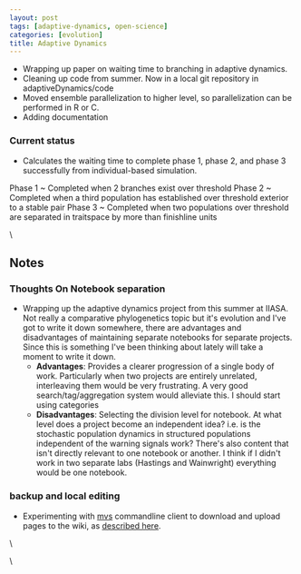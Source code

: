 ```yaml
---
layout: post
tags: [adaptive-dynamics, open-science]
categories: [evolution]
title: Adaptive Dynamics
---
```







 








-   Wrapping up paper on waiting time to branching in adaptive dynamics.
-   Cleaning up code from summer. Now in a local git repository in
    adaptiveDynamics/code
-   Moved ensemble parallelization to higher level, so parallelization
    can be performed in R or C.
-   Adding documentation

### Current status

-   Calculates the waiting time to complete phase 1, phase 2, and phase
    3 successfully from individual-based simulation.

 Phase 1
  ~ Completed when 2 branches exist over threshold
 Phase 2
  ~ Completed when a third population has established over threshold
    exterior to a stable pair
 Phase 3
  ~ Completed when two populations over threshold are separated in
    traitspace by more than finishline units

\

Notes
-----

### Thoughts On Notebook separation

-   Wrapping up the adaptive dynamics project from this summer at IIASA.
    Not really a comparative phylogenetics topic but it's evolution and
    I've got to write it down somewhere, there are advantages and
    disadvantages of maintaining separate notebooks for separate
    projects. Since this is something I've been thinking about lately
    will take a moment to write it down.
    -   **Advantages**: Provides a clearer progression of a single body
        of work. Particularly when two projects are entirely unrelated,
        interleaving them would be very frustrating. A very good
        search/tag/aggregation system would alleviate this. I should
        start using categories
    -   **Disadvantages**: Selecting the division level for notebook. At
        what level does a project become an independent idea? i.e. is
        the stochastic population dynamics in structured populations
        independent of the warning signals work? There's also content
        that isn't directly relevant to one notebook or another. I think
        if I didn't work in two separate labs (Hastings and Wainwright)
        everything would be one notebook.

### backup and local editing

-   Experimenting with
    [mvs](http://search.cpan.org/~markj/WWW-Mediawiki-Client/bin/mvs "http://search.cpan.org/~markj/WWW-Mediawiki-Client/bin/mvs")
    commandline client to download and upload pages to the wiki, as
    [described
    here](http://wiki.freegeek.org/index.php/Www-mediawiki-client "http://wiki.freegeek.org/index.php/Www-mediawiki-client").

\

\

